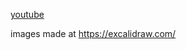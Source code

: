 [youtube](https://www.youtube.com/watch?v=JoHUi9KvnOA&ab_channel=Abhishek.Veeramalla)

images made at https://excalidraw.com/

